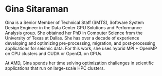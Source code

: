 <head>
  <meta charset="UTF-8">
  <meta name="description" content="Gina Sitaraman">
  <meta name="keywords" content="AMD GPU, HPC, MI300, MI250, ROCm, blog, contributor,
  blog author">
</head>

# Gina Sitaraman

Gina is a Senior Member of Technical Staff (SMTS), Software System Design Engineer in the Data Center
GPU Solutions and Performance Analysis group. She obtained her PhD in Computer Science from the
University of Texas at Dallas. She has over a decade of experience developing and optimizing
pre-processing, migration, and post-processing applications for seismic data. For this work, she uses
hybrid MPI + OpenMP on CPU clusters and CUDA or OpenCL on GPUs.

At AMD, Gina spends her time solving optimization challenges in scientific applications that run on
large-scale HPC clusters.
